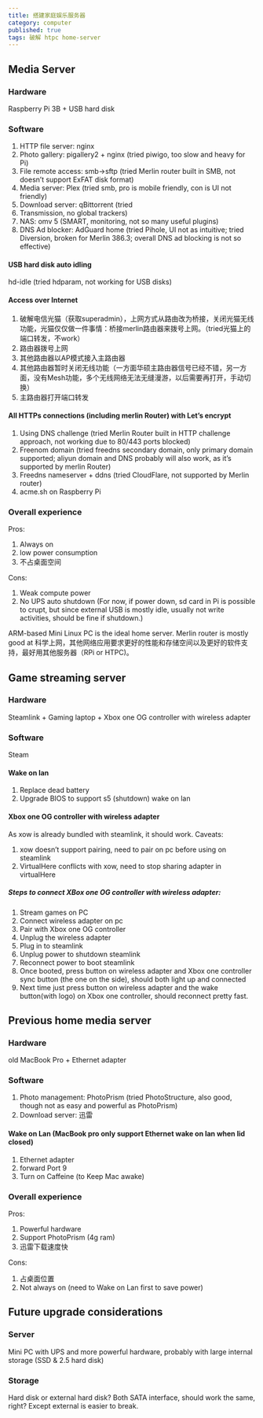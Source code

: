 ```yaml
---
title: 搭建家庭娱乐服务器
category: computer
published: true
tags: 破解 htpc home-server
---
```


## Media Server

### Hardware

Raspberry Pi 3B + USB hard disk 

### Software

1. HTTP file server: nginx
2. Photo gallery: pigallery2 + nginx (tried piwigo, too slow and heavy for Pi)
3. File remote access: smb->sftp (tried Merlin router built in SMB, not doesn’t support ExFAT disk format)
4. Media server: Plex (tried smb, pro is mobile friendly, con is UI not friendly)
5. Download server: qBittorrent (tried
6. Transmission, no global trackers)
7. NAS: omv 5 (SMART, monitoring, not so many useful plugins)
8. DNS Ad blocker: AdGuard home (tried Pihole, UI not as intuitive; tried Diversion, broken for Merlin 386.3; overall DNS ad blocking is not so effective)

#### USB hard disk auto idling

hd-idle (tried hdparam, not working for USB disks)

#### Access over Internet

1. 破解电信光猫（获取superadmin），上网方式从路由改为桥接，关闭光猫无线功能，光猫仅仅做一件事情：桥接merlin路由器来拨号上网。（tried光猫上的端口转发，不work）
2. 路由器拨号上网
3. 其他路由器以AP模式接入主路由器
4. 其他路由器暂时关闭无线功能（一方面华硕主路由器信号已经不错，另一方面，没有Mesh功能，多个无线网络无法无缝漫游，以后需要再打开，手动切换）
5. 主路由器打开端口转发

#### All HTTPs connections (including merlin Router) with Let’s encrypt

1. Using DNS challenge (tried Merlin Router built in HTTP challenge approach, not working due to 80/443 ports blocked)
2. Freenom domain (tried freedns secondary domain, only primary domain supported; aliyun domain and DNS probably will also work, as it’s supported by merlin Router)
3. Freedns nameserver + ddns (tried CloudFlare, not supported by Merlin router)
4. acme.sh on Raspberry Pi

### Overall experience

Pros:

1. Always on
2. low power consumption
3. 不占桌面空间

Cons:

1. Weak compute power
2. No UPS auto shutdown (For now, if power down, sd card in Pi is possible to crupt, but since external USB is mostly idle, usually not write activities, should be fine if shutdown.)

ARM-based Mini Linux PC is the ideal home server. Merlin router is mostly good at 科学上网，其他网络应用要求更好的性能和存储空间以及更好的软件支持，最好用其他服务器（RPi or HTPC)。

## Game streaming server

### Hardware

Steamlink + Gaming laptop + Xbox one OG controller with wireless adapter


### Software

Steam

#### Wake on lan

1. Replace dead battery
2. Upgrade BIOS to support s5 (shutdown) wake on lan


#### Xbox one OG controller with wireless adapter

As xow is already bundled with steamlink, it should work. Caveats:
1. xow doesn’t support pairing, need to pair on pc before using on steamlink
2. VirtualHere conflicts with xow, need to stop sharing adapter in virtualHere

##### Steps to connect XBox one OG controller with wireless adapter:

1. Stream games on PC
2. Connect wireless adapter on pc
3. Pair with Xbox one OG controller
4. Unplug the wireless adapter
5. Plug in to steamlink
6. Unplug power to shutdown steamlink
7. Reconnect power to boot steamlink
8. Once booted, press button on wireless adapter and Xbox one controller sync button (the one on the side), should both light up and connected
9. Next time just press button on wireless adapter and the wake button(with logo) on Xbox one controller, should reconnect pretty fast.


## Previous home media server

### Hardware

old MacBook Pro + Ethernet adapter

### Software

1. Photo management: PhotoPrism (tried PhotoStructure, also good, though not as easy and powerful as PhotoPrism)
2. Download server: 迅雷

#### Wake on Lan (MacBook pro only support Ethernet wake on lan when lid closed)

1. Ethernet adapter
2. forward Port 9
3. Turn on Caffeine (to Keep Mac awake)

### Overall experience

Pros:

1. Powerful hardware
2. Support PhotoPrism (4g ram)
3. 迅雷下载速度快

Cons:

1. 占桌面位置
2. Not always on (need to Wake on Lan first to save power)

## Future upgrade considerations

### Server

Mini PC with UPS and more powerful hardware, probably with large internal storage (SSD & 2.5 hard disk)

### Storage

Hard disk or external hard disk? Both SATA interface, should work the same, right? Except external is easier to break.

